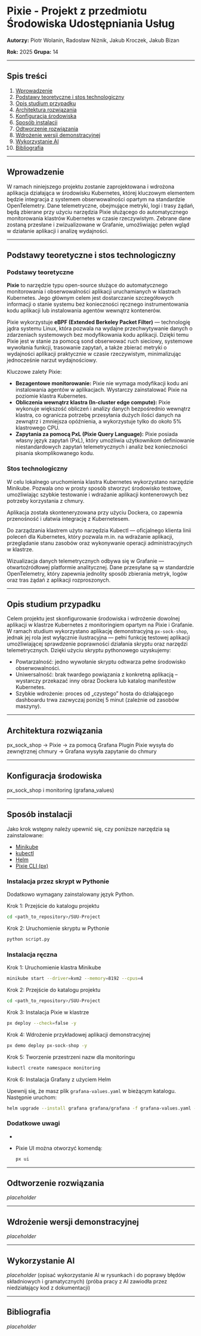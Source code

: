 # Pixie - Projekt z przedmiotu Środowiska Udostępniania Usług

**Autorzy:** Piotr Wolanin, Radosław Niżnik, Jakub Kroczek, Jakub Bizan

**Rok:** 2025 **Grupa:** 14

---

## Spis treści

1.  [Wprowadzenie](#wprowadzenie)  
2.  [Podstawy teoretyczne i stos technologiczny](#podstawy-teoretyczne-i-stos-technologiczny)  
3.  [Opis studium przypadku](#opis-studium-przypadku)  
4.  [Architektura rozwiązania](#architektura-rozwiązania)  
5.  [Konfiguracja środowiska](#konfiguracja-środowiska)  
6.  [Sposób instalacji](#sposób-instalacji)  
7.  [Odtworzenie rozwiązania](#odtworzenie-rozwiązania)
8.  [Wdrożenie wersji demonstracyjnej](wdrożenie-wersji-demonstracyjnej)
9.  [Wykorzystanie AI](#wykorzystanie-ai)
10. [Bibliografia](#bibliografia)

---

## Wprowadzenie

W ramach niniejszego projektu zostanie zaprojektowana i wdrożona aplikacja działająca w środowisku Kubernetes, której kluczowym elementem będzie integracja z systemem obserwowalności opartym na standardzie OpenTelemetry. Dane telemetryczne, obejmujące metryki, logi i trasy żądań, będą zbierane przy użyciu narzędzia Pixie służącego do automatycznego monitorowania klastrów Kubernetes w czasie rzeczywistym. Zebrane dane zostaną przesłane i zwizualizowane w Grafanie, umożliwiając pełen wgląd w działanie aplikacji i analizę wydajności.

---

## Podstawy teoretyczne i stos technologiczny

### Podstawy teoretyczne

**Pixie** to narzędzie typu open-source służące do automatycznego monitorowania i obserwowalności aplikacji uruchamianych w klastrach Kubernetes. Jego głównym celem jest dostarczanie szczegółowych informacji o stanie systemu bez konieczności ręcznego instrumentowania kodu aplikacji lub instalowania agentów wewnątrz kontenerów.

Pixie wykorzystuje **eBPF (Extended Berkeley Packet Filter)** — technologię jądra systemu Linux, która pozwala na wydajne przechwytywanie danych o zdarzeniach systemowych bez modyfikowania kodu aplikacji. Dzięki temu Pixie jest w stanie za pomocą sond obserwować ruch sieciowy, systemowe wywołania funkcji, trasowanie zapytań, a także zbierać metryki o wydajności aplikacji praktycznie w czasie rzeczywistym, minimalizując jednocześnie narzut wydajnościowy.

Kluczowe zalety Pixie:

- **Bezagentowe monitorowanie:** Pixie nie wymaga modyfikacji kodu ani instalowania agentów w aplikacjach. Wystarczy zainstalować Pixie na poziomie klastra Kubernetes.
- **Obliczenia wewnątrz klastra (In-cluster edge compute):** Pixie wykonuje większość obliczeń i analizy danych bezpośrednio wewnątrz klastra, co ogranicza potrzebę przesyłania dużych ilości danych na zewnątrz i zmniejsza opóźnienia, a wykorzystuje tylko do około 5% klastrowego CPU.
- **Zapytania za pomocą PxL (Pixie Query Language):** Pixie posiada własny język zapytań (PxL), który umożliwia użytkownikom definiowanie niestandardowych zapytań telemetrycznych i analiz bez konieczności pisania skomplikowanego kodu.

### Stos technologiczny

W celu lokalnego uruchomienia klastra Kubernetes wykorzystano narzędzie Minikube. Pozwala ono w prosty sposób stworzyć środowisko testowe, umożliwiając szybkie testowanie i wdrażanie aplikacji kontenerowych bez potrzeby korzystania z chmury.

Aplikacja została skonteneryzowana przy użyciu Dockera, co zapewnia przenośność i ułatwia integrację z Kubernetesem.

Do zarządzania klastrem użyto narzędzia Kubectl — oficjalnego klienta linii poleceń dla Kubernetes, który pozwala m.in. na wdrażanie aplikacji, przeglądanie stanu zasobów oraz wykonywanie operacji administracyjnych w klastrze.

Wizualizacja danych telemetrycznych odbywa się w Grafanie — otwartoźródłowej platformie analitycznej. Dane przesyłane są w standardzie OpenTelemetry, który zapewnia jednolity sposób zbierania metryk, logów oraz tras żądań z aplikacji rozproszonych.

---

## Opis studium przypadku

Celem projektu jest skonfigurowanie środowiska i wdrożenie dowolnej aplikacji w klastrze Kubernetes z monitoringiem opartym na Pixie i Grafanie.
W ramach studium wykorzystano aplikację demonstracyjną `px-sock-shop`, jednak jej rola jest wyłącznie ilustracyjna — pełni funkcję testowej aplikacji umożliwiającej sprawdzenie poprawności działania skryptu oraz narzędzi telemetrycznych.
Dzięki użyciu skryptu pythonowego uzyskujemy:
- Powtarzalność: jedno wywołanie skryptu odtwarza pełne środowisko obserwowalności.
- Uniwersalność: brak twardego powiązania z konkretną aplikacją – wystarczy przekazać inny obraz Dockera lub katalog manifestów Kubernetes.
- Szybkie wdrożenie: proces od „czystego” hosta do działającego dashboardu trwa zazwyczaj poniżej 5 minut (zależnie od zasobów maszyny).

---

## Architektura rozwiązania

px_sock_shop -> Pixie -> za pomocą Grafana Plugin Pixie wysyła do zewnętrznej chmury -> Grafana wysyła zapytanie do chmury

---

## Konfiguracja środowiska

px_sock_shop i monitoring (grafana_values)

---

## Sposób instalacji

Jako krok wstępny należy upewnić się, czy poniższe narzędzia są zainstalowane:

- [Minikube](https://minikube.sigs.k8s.io/docs/start/)
- [kubectl](https://kubernetes.io/docs/tasks/tools/)
- [Helm](https://helm.sh/docs/intro/install/)
- [Pixie CLI (px)](https://docs.px.dev/installing-pixie/install-schemes/cli/)

### Instalacja przez skrypt w Pythonie

Dodatkowo wymagany zainstalowany język Python. 

Krok 1: Przejście do katalogu projektu

```bash
cd <path_to_repository>/SUU-Project
```

Krok 2: Uruchomienie skryptu w Pythonie

```bash
python script.py
```

### Instalacja ręczna

Krok 1: Uruchomienie klastra Minikube

```bash
minikube start --driver=kvm2 --memory=8192 --cpus=4
```
Krok 2: Przejście do katalogu projektu

```bash
cd <path_to_repository>/SUU-Project
```

Krok 3: Instalacja Pixie w klastrze

```bash
px deploy --check=false -y
```

Krok 4: Wdrożenie przykładowej aplikacji demonstracyjnej

```bash
px demo deploy px-sock-shop -y
```

Krok 5: Tworzenie przestrzeni nazw dla monitoringu

```bash
kubectl create namespace monitoring
```

Krok 6: Instalacja Grafany z użyciem Helm

Upewnij się, że masz plik `grafana-values.yaml` w bieżącym katalogu. Następnie uruchom:

```bash
helm upgrade --install grafana grafana/grafana -f grafana-values.yaml -n monitoring
```

### Dodatkowe uwagi

-

- Pixie UI można otworzyć komendą:

  ```bash
  px ui
  ```

---

## Odtworzenie rozwiązania

_placeholder_ 

---

## Wdrożenie wersji demonstracyjnej

_placeholder_

---

## Wykorzystanie AI

_placeholder_ (opisać wykorzystanie AI w rysunkach i do poprawy błędów składniowych i gramatycznych) (próba pracy z AI zawiodła przez niedziałający kod z dokumentacji)

---

## Bibliografia

_placeholder_
